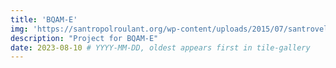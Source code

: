 ```yaml
---
title: 'BQAM-E'
img: 'https://santropolroulant.org/wp-content/uploads/2015/07/santrovelo-200x200.jpg' # '/imgs/browse-heritage.png'
description: "Project for BQAM-E"
date: 2023-08-10 # YYYY-MM-DD, oldest appears first in tile-gallery
---
```

